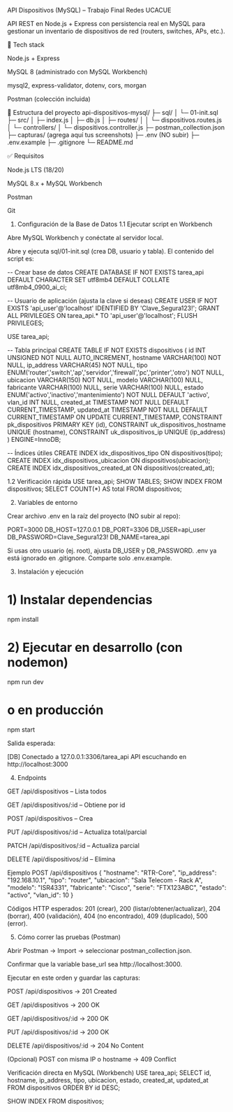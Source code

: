 API Dispositivos (MySQL) – Trabajo Final Redes UCACUE

API REST en Node.js + Express con persistencia real en MySQL para gestionar un inventario de dispositivos de red (routers, switches, APs, etc.).

🧰 Tech stack

Node.js + Express

MySQL 8 (administrado con MySQL Workbench)

mysql2, express-validator, dotenv, cors, morgan

Postman (colección incluida)

📂 Estructura del proyecto
api-dispositivos-mysql/
├─ sql/
│  └─ 01-init.sql
├─ src/
│  ├─ index.js
│  ├─ db.js
│  ├─ routes/
│  │  └─ dispositivos.routes.js
│  └─ controllers/
│     └─ dispositivos.controller.js
├─ postman_collection.json
├─ capturas/                 (agrega aquí tus screenshots)
├─ .env                      (NO subir)
├─ .env.example
├─ .gitignore
└─ README.md

✅ Requisitos

Node.js LTS (18/20)

MySQL 8.x + MySQL Workbench

Postman

Git

1) Configuración de la Base de Datos
1.1 Ejecutar script en Workbench

Abre MySQL Workbench y conéctate al servidor local.

Abre y ejecuta sql/01-init.sql (crea DB, usuario y tabla).
El contenido del script es:

-- Crear base de datos
CREATE DATABASE IF NOT EXISTS tarea_api
  DEFAULT CHARACTER SET utf8mb4
  DEFAULT COLLATE utf8mb4_0900_ai_ci;

-- Usuario de aplicación (ajusta la clave si deseas)
CREATE USER IF NOT EXISTS 'api_user'@'localhost' IDENTIFIED BY 'Clave_Segura123!';
GRANT ALL PRIVILEGES ON tarea_api.* TO 'api_user'@'localhost';
FLUSH PRIVILEGES;

USE tarea_api;

-- Tabla principal
CREATE TABLE IF NOT EXISTS dispositivos (
  id INT UNSIGNED NOT NULL AUTO_INCREMENT,
  hostname VARCHAR(100) NOT NULL,
  ip_address VARCHAR(45) NOT NULL,
  tipo ENUM('router','switch','ap','servidor','firewall','pc','printer','otro') NOT NULL,
  ubicacion VARCHAR(150) NOT NULL,
  modelo VARCHAR(100) NULL,
  fabricante VARCHAR(100) NULL,
  serie VARCHAR(100) NULL,
  estado ENUM('activo','inactivo','mantenimiento') NOT NULL DEFAULT 'activo',
  vlan_id INT NULL,
  created_at TIMESTAMP NOT NULL DEFAULT CURRENT_TIMESTAMP,
  updated_at TIMESTAMP NOT NULL DEFAULT CURRENT_TIMESTAMP ON UPDATE CURRENT_TIMESTAMP,
  CONSTRAINT pk_dispositivos PRIMARY KEY (id),
  CONSTRAINT uk_dispositivos_hostname UNIQUE (hostname),
  CONSTRAINT uk_dispositivos_ip UNIQUE (ip_address)
) ENGINE=InnoDB;

-- Índices útiles
CREATE INDEX idx_dispositivos_tipo ON dispositivos(tipo);
CREATE INDEX idx_dispositivos_ubicacion ON dispositivos(ubicacion);
CREATE INDEX idx_dispositivos_created_at ON dispositivos(created_at);

1.2 Verificación rápida
USE tarea_api;
SHOW TABLES;
SHOW INDEX FROM dispositivos;
SELECT COUNT(*) AS total FROM dispositivos;

2) Variables de entorno

Crear archivo .env en la raíz del proyecto (NO subir al repo):

PORT=3000
DB_HOST=127.0.0.1
DB_PORT=3306
DB_USER=api_user
DB_PASSWORD=Clave_Segura123!
DB_NAME=tarea_api


Si usas otro usuario (ej. root), ajusta DB_USER y DB_PASSWORD.
.env ya está ignorado en .gitignore. Comparte solo .env.example.

3) Instalación y ejecución
# 1) Instalar dependencias
npm install

# 2) Ejecutar en desarrollo (con nodemon)
npm run dev
# o en producción
npm start


Salida esperada:

[DB] Conectado a 127.0.0.1:3306/tarea_api
API escuchando en http://localhost:3000

4) Endpoints

GET /api/dispositivos – Lista todos

GET /api/dispositivos/:id – Obtiene por id

POST /api/dispositivos – Crea

PUT /api/dispositivos/:id – Actualiza total/parcial

PATCH /api/dispositivos/:id – Actualiza parcial

DELETE /api/dispositivos/:id – Elimina

Ejemplo POST /api/dispositivos
{
  "hostname": "RTR-Core",
  "ip_address": "192.168.10.1",
  "tipo": "router",
  "ubicacion": "Sala Telecom - Rack A",
  "modelo": "ISR4331",
  "fabricante": "Cisco",
  "serie": "FTX123ABC",
  "estado": "activo",
  "vlan_id": 10
}


Códigos HTTP esperados:
201 (crear), 200 (listar/obtener/actualizar), 204 (borrar), 400 (validación), 404 (no encontrado), 409 (duplicado), 500 (error).

5) Cómo correr las pruebas (Postman)

Abrir Postman → Import → seleccionar postman_collection.json.

Confirmar que la variable base_url sea http://localhost:3000.

Ejecutar en este orden y guardar las capturas:

POST /api/dispositivos → 201 Created

GET /api/dispositivos → 200 OK

GET /api/dispositivos/:id → 200 OK

PUT /api/dispositivos/:id → 200 OK

DELETE /api/dispositivos/:id → 204 No Content

(Opcional) POST con misma IP o hostname → 409 Conflict

Verificación directa en MySQL (Workbench)
USE tarea_api;
SELECT id, hostname, ip_address, tipo, ubicacion, estado, created_at, updated_at
FROM dispositivos
ORDER BY id DESC;

SHOW INDEX FROM dispositivos;



